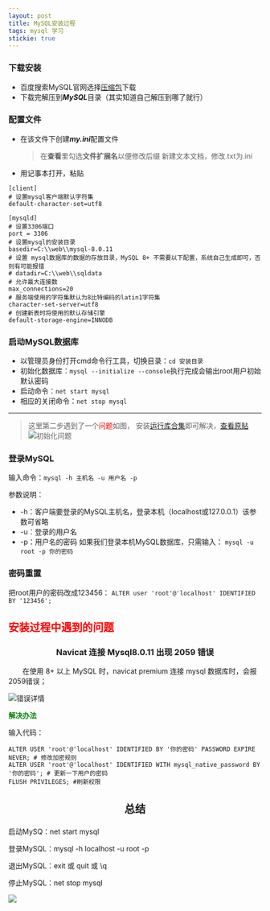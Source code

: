 ```yaml
---
layout: post
title: MySQL安装过程
tags: mysql 学习
stickie: true
---
```




### 下载安装

* 百度搜索MySQL官网选择[压缩包](https://dev.mysql.com/downloads/mysql/)下载
* 下载完解压到***MySQL***目录（其实知道自己解压到哪了就行）


### 配置文件
* 在该文件下创建***my.ini***配置文件

    > 在**查看**里勾选**文件扩展名**以便修改后缀
    > 新建文本文档，修改.txt为.ini

*  用记事本打开，粘贴


```
[client]
# 设置mysql客户端默认字符集
default-character-set=utf8
 
[mysqld]
# 设置3306端口
port = 3306
# 设置mysql的安装目录
basedir=C:\\web\\mysql-8.0.11
# 设置 mysql数据库的数据的存放目录，MySQL 8+ 不需要以下配置，系统自己生成即可，否则有可能报错
# datadir=C:\\web\\sqldata
# 允许最大连接数
max_connections=20
# 服务端使用的字符集默认为8比特编码的latin1字符集
character-set-server=utf8
# 创建新表时将使用的默认存储引擎
default-storage-engine=INNODB
```


### 启动MySQL数据库
   - 以管理员身份打开cmd命令行工具，切换目录：`cd 安装目录`
   - 初始化数据库：`mysql --initialize --console`执行完成会输出root用户初始默认密码
   - 启动命令：`net start mysql`  
   - 相应的关闭命令：`net stop mysql`
***
> 这里第二步遇到了一个<font color="red">问题</font>如图， 安装[运行库合集](https://www.lanzous.com/ia0h61e)即可解决，[查看原贴](https://blog.csdn.net/qq_42365534/article/details/102847013)
![初始化问题](https://cdn.jsdelivr.net/gh/alibuaiwukong/imgdate/2019103122095921.png)
     

### 登录MySQL
输入命令：`mysql -h 主机名 -u 用户名 -p`

参数说明：
* -h：客户端要登录的MySQL主机名，登录本机（localhost或127.0.0.1）该参数可省略
* -u：登录的用户名
* -p：用户名的密码
如果我们登录本机MySQL数据库，只需输入：
`mysql -u root -p 你的密码`

### 密码重置

把root用户的密码改成123456：
`ALTER user 'root'@'localhost' IDENTIFIED BY '123456';`

## <font color="red">安装过程中遇到的问题</font>

### 

### <p align="center"> Navicat 连接 Mysql8.0.11 出现 2059 错误</p>

　　在使用 8+ 以上 MySQL 时，navicat premium 连接 mysql 数据库时，会报2059错误；

![错误详情](https://cdn.jsdelivr.net/gh/alibuaiwukong/imgdate/20180424090216376.png)

**<font color="green">解决办法</font>**

输入代码：
```
ALTER USER 'root'@'localhost' IDENTIFIED BY '你的密码' PASSWORD EXPIRE NEVER; # 修改加密规则 
ALTER USER 'root'@'localhost' IDENTIFIED WITH mysql_native_password BY '你的密码'; # 更新一下用户的密码 
FLUSH PRIVILEGES; #刷新权限
```


## <p align="center">总结</p>


启动MySQ：net start mysql

登录MySQL：mysql -h localhost -u root -p

退出MySQL：exit 或 quit 或 \q

停止MySQL：net stop mysql

![](https://cdn.jsdelivr.net/gh/alibuaiwukong/imgdate/Screenshot_Aicy.png)
